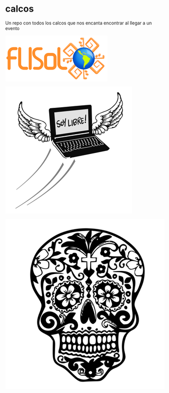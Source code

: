 # calcos
Un repo con todos los calcos que nos encanta encontrar al llegar a un evento


![FLISOL-logo](https://raw.githubusercontent.com/FLISOL-Argentina/calcos/master/FLISOL-logo.png)

![Soy Libre](https://raw.githubusercontent.com/FLISOL-Argentina/calcos/master/soy-libre.png)

![Calavera](https://raw.githubusercontent.com/FLISOL-Argentina/calcos/master/calavera.png)
